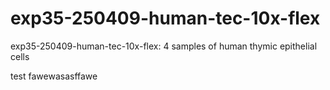 # exp35-250409-human-tec-10x-flex

exp35-250409-human-tec-10x-flex: 4 samples of human thymic epithelial cells

test
fawewasasffawe